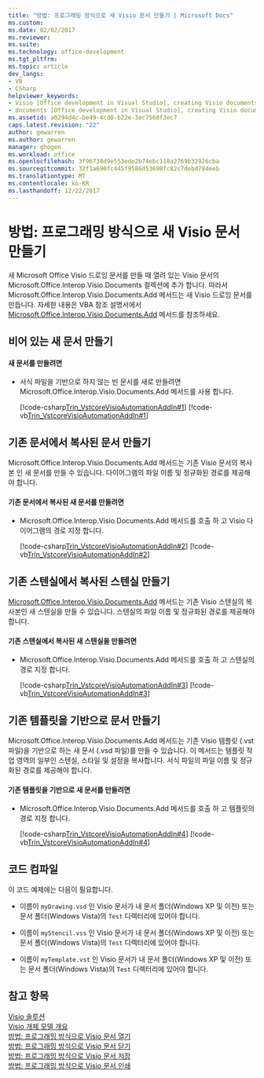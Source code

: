 ```yaml
---
title: "방법: 프로그래밍 방식으로 새 Visio 문서 만들기 | Microsoft Docs"
ms.custom: 
ms.date: 02/02/2017
ms.reviewer: 
ms.suite: 
ms.technology: office-development
ms.tgt_pltfrm: 
ms.topic: article
dev_langs:
- VB
- CSharp
helpviewer_keywords:
- Visio [Office development in Visual Studio], creating Visio documents
- documents [Office development in Visual Studio], creating Visio documents
ms.assetid: a0294d4c-be49-4cd0-b22e-3ec7568f3ec7
caps.latest.revision: "22"
author: gewarren
ms.author: gewarren
manager: ghogen
ms.workload: office
ms.openlocfilehash: 3f96738d9e553ede2b74ebc118a2769b32926cba
ms.sourcegitcommit: 32f1a690fc445f9586d53698fc82c7debd784eeb
ms.translationtype: MT
ms.contentlocale: ko-KR
ms.lasthandoff: 12/22/2017
---
```

# <a name="how-to-programmatically-create-new-visio-documents"></a>방법: 프로그래밍 방식으로 새 Visio 문서 만들기
  새 Microsoft Office Visio 드로잉 문서를 만들 때 열려 있는 Visio 문서의 Microsoft.Office.Interop.Visio.Documents 컬렉션에 추가 합니다. 따라서 Microsoft.Office.Interop.Visio.Documents.Add 메서드는 새 Visio 드로잉 문서를 만듭니다. 자세한 내용은 VBA 참조 설명서에서 [Microsoft.Office.Interop.Visio.Documents.Add](http://msdn.microsoft.com/library/office/ff766868.aspx) 메서드를 참조하세요.  
  
## <a name="creating-new-blank-documents"></a>비어 있는 새 문서 만들기  
  
#### <a name="to-create-a-new-document"></a>새 문서를 만들려면  
  
-   서식 파일을 기반으로 하지 않는 빈 문서를 새로 만들려면 Microsoft.Office.Interop.Visio.Documents.Add 메서드를 사용 합니다.  
  
     [!code-csharp[Trin_VstcoreVisioAutomationAddIn#1](../vsto/codesnippet/CSharp/trin_vstcorevisioautomationaddin/ThisAddIn.cs#1)]
     [!code-vb[Trin_VstcoreVisioAutomationAddIn#1](../vsto/codesnippet/VisualBasic/trin_vstcorevisioautomationaddin/ThisAddIn.vb#1)]  
  
## <a name="creating-documents-copied-from-existing-documents"></a>기존 문서에서 복사된 문서 만들기  
 Microsoft.Office.Interop.Visio.Documents.Add 메서드는 기존 Visio 문서의 복사본 인 새 문서를 만들 수 있습니다. 다이어그램의 파일 이름 및 정규화된 경로를 제공해야 합니다.  
  
#### <a name="to-create-a-new-document-that-is-copied-from-an-existing-document"></a>기존 문서에서 복사된 새 문서를 만들려면  
  
-   Microsoft.Office.Interop.Visio.Documents.Add 메서드를 호출 하 고 Visio 다이어그램의 경로 지정 합니다.  
  
     [!code-csharp[Trin_VstcoreVisioAutomationAddIn#2](../vsto/codesnippet/CSharp/trin_vstcorevisioautomationaddin/ThisAddIn.cs#2)]
     [!code-vb[Trin_VstcoreVisioAutomationAddIn#2](../vsto/codesnippet/VisualBasic/trin_vstcorevisioautomationaddin/ThisAddIn.vb#2)]  
  
## <a name="creating-stencils-copied-from-existing-stencils"></a>기존 스텐실에서 복사된 스텐실 만들기  
 [Microsoft.Office.Interop.Visio.Documents.Add](http://msdn.microsoft.com/library/office/ff766868.aspx) 메서드는 기존 Visio 스텐실의 복사본인 새 스텐실을 만들 수 있습니다. 스텐실의 파일 이름 및 정규화된 경로를 제공해야 합니다.  
  
#### <a name="to-create-a-new-stencil-that-is-copied-from-an-existing-stencil"></a>기존 스텐실에서 복사된 새 스텐실을 만들려면  
  
-   Microsoft.Office.Interop.Visio.Documents.Add 메서드를 호출 하 고 스텐실의 경로 지정 합니다.  
  
     [!code-csharp[Trin_VstcoreVisioAutomationAddIn#3](../vsto/codesnippet/CSharp/trin_vstcorevisioautomationaddin/ThisAddIn.cs#3)]
     [!code-vb[Trin_VstcoreVisioAutomationAddIn#3](../vsto/codesnippet/VisualBasic/trin_vstcorevisioautomationaddin/ThisAddIn.vb#3)]  
  
## <a name="creating-documents-based-on-existing-templates"></a>기존 템플릿을 기반으로 문서 만들기  
 Microsoft.Office.Interop.Visio.Documents.Add 메서드는 기존 Visio 템플릿 (.vst 파일)을 기반으로 하는 새 문서 (.vsd 파일)를 만들 수 있습니다. 이 메서드는 템플릿 작업 영역의 일부인 스텐실, 스타일 및 설정을 복사합니다. 서식 파일의 파일 이름 및 정규화된 경로를 제공해야 합니다.  
  
#### <a name="to-create-a-new-document-that-is-based-on-an-existing-template"></a>기존 템플릿을 기반으로 새 문서를 만들려면  
  
-   Microsoft.Office.Interop.Visio.Documents.Add 메서드를 호출 하 고 템플릿의 경로 지정 합니다.  
  
     [!code-csharp[Trin_VstcoreVisioAutomationAddIn#4](../vsto/codesnippet/CSharp/trin_vstcorevisioautomationaddin/ThisAddIn.cs#4)]
     [!code-vb[Trin_VstcoreVisioAutomationAddIn#4](../vsto/codesnippet/VisualBasic/trin_vstcorevisioautomationaddin/ThisAddIn.vb#4)]  
  
## <a name="compiling-the-code"></a>코드 컴파일  
 이 코드 예제에는 다음이 필요합니다.  
  
-   이름이 `myDrawing.vsd` 인 Visio 문서가 내 문서 폴더(Windows XP 및 이전) 또는 문서 폴더(Windows Vista)의 `Test` 디렉터리에 있어야 합니다.  
  
-   이름이 `myStencil.vss` 인 Visio 문서가 내 문서 폴더(Windows XP 및 이전) 또는 문서 폴더(Windows Vista)의 `Test` 디렉터리에 있어야 합니다.  
  
-   이름이 `myTemplate.vst` 인 Visio 문서가 내 문서 폴더(Windows XP 및 이전) 또는 문서 폴더(Windows Vista)의 `Test` 디렉터리에 있어야 합니다.  
  
## <a name="see-also"></a>참고 항목  
 [Visio 솔루션](../vsto/visio-solutions.md)   
 [Visio 개체 모델 개요](../vsto/visio-object-model-overview.md)   
 [방법: 프로그래밍 방식으로 Visio 문서 열기](../vsto/how-to-programmatically-open-visio-documents.md)   
 [방법: 프로그래밍 방식으로 Visio 문서 닫기](../vsto/how-to-programmatically-close-visio-documents.md)   
 [방법: 프로그래밍 방식으로 Visio 문서 저장](../vsto/how-to-programmatically-save-visio-documents.md)   
 [방법: 프로그래밍 방식으로 Visio 문서 인쇄](../vsto/how-to-programmatically-print-visio-documents.md)  
  
  